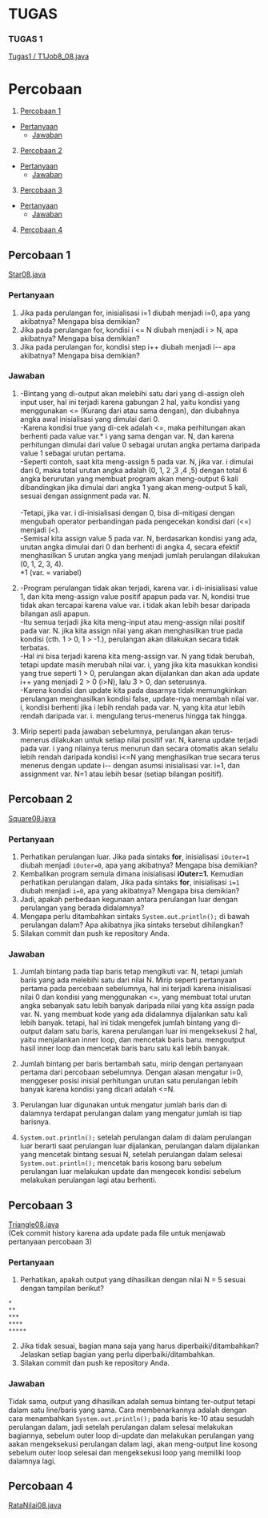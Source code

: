 # TUGAS
### TUGAS 1
[Tugas1 / T1Job8_08.java](#T1Job8_08.java)

# Percobaan
1. [Percobaan 1](#percobaan-1)
- [Pertanyaan](#pertanyaan)
    * [Jawaban](#jawaban)
2. [Percobaan 2](#percobaan-2)
- [Pertanyaan](#pertanyaan-1)
    * [Jawaban](#jawaban-1)
3. [Percobaan 3](#percobaan-3)
- [Pertanyaan](#pertanyaan-2)
    * [Jawaban](#jawaban-2)
4. [Percobaan 4](#percobaan-4)


## Percobaan 1
[Star08.java](/Star08.java)
### Pertanyaan
1. Jika  pada  perulangan  for,  inisialisasi  i=1  diubah  menjadi  i=0,  apa  yang  akibatnya? 
Mengapa bisa demikian? 
2. Jika pada perulangan for, kondisi i <= N diubah menjadi i > N, apa akibatnya? Mengapa 
bisa demikian?  
3. Jika pada perulangan for, kondisi step i++ diubah menjadi i-- apa akibatnya? Mengapa 
bisa demikian?

### Jawaban
1. -Bintang yang di-output akan melebihi satu dari yang di-assign oleh input user, hal ini terjadi karena gabungan 2 hal, yaitu kondisi yang menggunakan <= (Kurang dari atau sama dengan), dan diubahnya angka awal inisialisasi yang dimulai dari 0.\
-Karena kondisi true yang di-cek adalah <=, maka perhitungan akan berhenti pada value var.* i yang sama dengan var. N, dan karena perhitungan dimulai dari value 0 sebagai urutan angka pertama daripada value 1 sebagai urutan pertama.\
-Seperti contoh, saat kita meng-assign 5 pada var. N, jika var. i dimulai dari 0,  maka total urutan angka adalah (0, 1, 2 ,3 ,4 ,5) dengan total 6 angka berurutan yang membuat program akan meng-output 6 kali dibandingkan jika dimulai dari angka 1 yang akan meng-output 5 kali, sesuai dengan assignment pada var. N.\
\
-Tetapi, jika var. i di-inisialisasi dengan 0, bisa di-mitigasi dengan mengubah operator perbandingan pada pengecekan kondisi dari (<=) menjadi (<).\
-Semisal kita assign value 5 pada var. N, berdasarkan kondisi yang ada, urutan angka dimulai dari 0 dan berhenti di angka 4, secara efektif menghasilkan 5 urutan angka yang menjadi jumlah perulangan dilakukan (0, 1, 2, 3, 4).\
*1 (var. =  variabel)

2. -Program perulangan tidak akan terjadi, karena var. i di-inisialisasi value 1, dan kita meng-assign value positif apapun pada var. N, kondisi true tidak akan tercapai karena value var. i tidak akan lebih besar daripada bilangan asli apapun.\
-Itu semua terjadi jika kita meng-input atau meng-assign nilai positif pada var. N. jika kita assign nilai yang akan menghasilkan true pada kondisi (cth. 1 > 0, 1 > -1.), perulangan akan dilakukan secara tidak terbatas.\
-Hal ini bisa terjadi karena kita meng-assign var. N yang tidak berubah, tetapi update masih merubah nilai var. i,  yang jika kita masukkan kondisi yang true seperti 1 > 0, perulangan akan dijalankan dan akan ada update i++ yang menjadi 2 > 0 (i>N), lalu 3 > 0, dan seterusnya.\
-Karena kondisi dan update kita pada dasarnya tidak memungkinkan perulangan menghasilkan kondisi false, update-nya menambah nilai var. i, kondisi berhenti jika i lebih rendah pada var. N, yang kita atur lebih rendah daripada var. i. mengulang terus-menerus hingga tak hingga. 

3. Mirip seperti pada jawaban sebelumnya, perulangan akan terus-menerus dilakukan untuk setiap nilai positif var. N, karena update terjadi pada var. i yang nilainya terus menurun dan secara otomatis akan selalu lebih rendah daripada kondisi i<=N yang menghasilkan true secara terus menerus dengan update i-- dengan asumsi inisialisasi var. i=1, dan assignment var. N=1 atau lebih besar (setiap bilangan positif).

<!-- prev answer: referring to the previous answer, it will loop for every positive number of var. N, becuase the update is for var. i. which, since it will get lower and lower, it will always fullfill the i<=N condition, assuming the initialization was i=1. (w.i.p answer) -->


## Percobaan 2
[Square08.java](/Square08.java)
### Pertanyaan
1. Perhatikan perulangan luar. Jika pada sintaks **for**, inisialisasi `iOuter=1` diubah menjadi `iOuter=0`, apa yang akibatnya? Mengapa bisa demikian?  
2. Kembalikan program semula dimana inisialisasi **iOuter=1.** Kemudian perhatikan perulangan dalam, Jika pada sintaks **for**, inisialisasi `i=1` diubah menjadi `i=0`, apa yang akibatnya? Mengapa bisa demikian?  
3. Jadi,  apakah  perbedaan  kegunaan  antara  perulangan  luar  dengan  perulangan  yang 
berada didalamnya?  
4. Mengapa perlu ditambahkan sintaks `System.out.println();` di bawah perulangan dalam? Apa akibatnya jika sintaks tersebut dihilangkan? 
5. Silakan commit dan push ke repository Anda.

### Jawaban
1. Jumlah bintang pada tiap baris tetap mengikuti var. N, tetapi jumlah baris yang ada melebihi satu dari nilai N. Mirip seperti pertanyaan pertama pada percobaan sebelumnya, hal ini terjadi karena inisialisasi nilai 0 dan kondisi yang menggunakan <=, yang membuat total urutan angka sebanyak satu lebih banyak daripada nilai yang kita assign pada var. N. yang membuat kode yang ada didalamnya dijalankan satu kali lebih banyak. tetapi, hal ini tidak mengefek jumlah bintang yang di-output dalam satu baris, karena perulangan luar ini mengeksekusi 2 hal, yaitu menjalankan inner loop, dan mencetak baris baru. mengoutput hasil inner loop dan mencetak baris baru satu kali lebih banyak.

2. Jumlah bintang per baris bertambah satu, mirip dengan pertanyaan pertama dari percobaan sebelumnya. Dengan alasan mengatur i=0, menggeser posisi inisial perhitungan urutan satu perulangan lebih banyak karena kondisi yang dicari adalah <=N.

3. Perulangan luar digunakan untuk mengatur jumlah baris dan di dalamnya terdapat perulangan dalam yang mengatur jumlah isi tiap barisnya.

4. `System.out.println();` setelah perulangan dalam di dalam perulangan luar berarti saat perulangan luar dijalankan, perulangan dalam dijalankan yang mencetak bintang sesuai N, setelah perulangan dalam selesai `System.out.println();` mencetak baris kosong baru sebelum perulangan luar melakukan update dan mengecek kondisi sebelum melakukan perulangan lagi atau berhenti.


## Percobaan 3
[Triangle08.java](/Triangle08.java)\
(Cek commit history karena ada update pada file untuk menjawab pertanyaan percobaan 3)

### Pertanyaan
1. Perhatikan, apakah output yang dihasilkan dengan nilai N = 5 sesuai dengan  tampilan berikut? 
```
*
**
***
****
*****
```
2. Jika  tidak  sesuai,  bagian  mana  saja  yang  harus  diperbaiki/ditambahkan?  Jelaskan setiap bagian yang perlu diperbaiki/ditambahkan.  
3. Silakan commit dan push ke repository Anda. 

### Jawaban

Tidak sama, output yang dihasilkan adalah semua bintang ter-output tetapi dalam satu line/baris yang sama. Cara membenarkannya adalah dengan cara menambahkan `System.out.println();` pada baris ke-10 atau sesudah perulangan dalam, jadi setelah perulangan dalam selesai melakukan bagiannya, sebelum outer loop di-update dan melakukan perulangan yang aakan mengeksekusi perulangan dalam lagi, akan meng-output line kosong sebelum outer loop selesai dan mengeksekusi loop yang memiliki loop dalamnya lagi.

<!-- prev answer: add sout after line 10 
basically its sout after the inner loop so it prints a new line after every inner loop before updating the outer loop executing the loop again. -->


## Percobaan 4
[RataNilai08.java](/RataNilai08.java)
